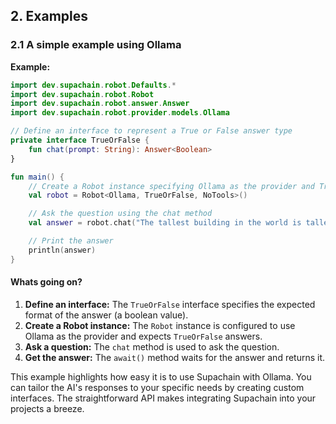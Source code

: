## 2. Examples

### 2.1 A simple example using Ollama

**Example:**

```kotlin
import dev.supachain.robot.Defaults.*
import dev.supachain.robot.Robot
import dev.supachain.robot.answer.Answer
import dev.supachain.robot.provider.models.Ollama

// Define an interface to represent a True or False answer type
private interface TrueOrFalse {
    fun chat(prompt: String): Answer<Boolean>
}

fun main() {
    // Create a Robot instance specifying Ollama as the provider and TrueOrFalse as the answer type
    val robot = Robot<Ollama, TrueOrFalse, NoTools>()

    // Ask the question using the chat method
    val answer = robot.chat("The tallest building in the world is taller than Mt. Everest").await()

    // Print the answer
    println(answer)
}
```
#### Whats going on?

1. **Define an interface:** The `TrueOrFalse` interface specifies the expected format of the answer (a boolean value).
2. **Create a Robot instance:** The `Robot` instance is configured to use Ollama as the provider and expects `TrueOrFalse` answers.
3. **Ask a question:** The `chat` method is used to ask the question.
4. **Get the answer:** The `await()` method waits for the answer and returns it.

This example highlights how easy it is to use Supachain with Ollama. You can tailor the AI's responses
to your specific needs by creating custom interfaces. The straightforward API makes integrating Supachain
into your projects a breeze.
